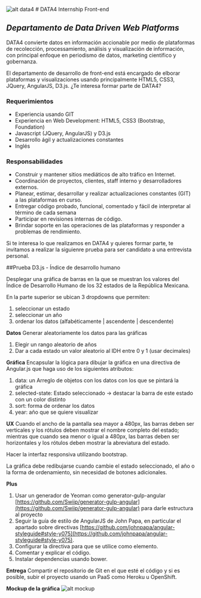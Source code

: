 ![alt data4](https://media.licdn.com/media/p/6/005/06f/0e0/350be57.png) # DATA4 Internship Front-end
## *Departamento de Data Driven Web Platforms*

DATA4 convierte datos en información accionable por medio de plataformas de recolección, processamiento, análisis y visualización de información, con principal enfoque en periodismo de datos, marketing científico y gobernanza.

El departamento de desarrollo de front-end está encargado de elborar plataformas y visualizaciones usando principalmente HTML5, CSS3, JQuery, AngularJS, D3.js. ¿Te interesa formar parte de DATA4? 

### Requerimientos
* Experiencia usando GIT
* Experiencia en Web Development: HTML5, CSS3 (Bootstrap, Foundation)
* Javascript (JQuery, AngularJS) y D3.js
* Desarrollo ágil y actualizaciones constantes
* Inglés

### Responsabilidades
* Construir y mantener sitios mediáticos de alto tráfico en Internet.
* Coordinación de proyectos, clientes, staff interno y desarrolladores externos.
* Planear, estimar, desarrollar y realizar actualizaciones constantes (GIT) a las plataformas en curso.
* Entregar código probado, funcional, comentado y fácil de interpretar al término de cada semana
* Participar en revisiones internas de código.
* Brindar soporte en las operaciones de las plataformas y responder a problemas de rendimiento. 

Si te interesa lo que realizamos en DATA4 y quieres formar parte, te invitamos a realizar la siguienre prueba para ser candidato a una entrevista personal. 

##Prueba D3.js - Índice de desarrollo humano

Desplegar una gráfica de barras en la que se muestran los valores del Índice de Desarrollo Humano de los 32 estados de la República Mexicana.

En la parte superior se ubican 3 dropdowns que permiten:
1. seleccionar un estado
2. seleccionar un año
3. ordenar los datos (alfabéticamente | ascendente | descendente)

**Datos**
Generar aleatoriamente los datos para las gráficas
1. Elegir un rango aleatorio de años
2. Dar a cada estado un valor aleatorio al IDH entre 0 y 1 (usar decimales)

**Gráfica**
Encapsular la lógica para dibujar la gráfica en una directiva de Angular.js que haga uso de los siguientes atributos:
1. data: un Arreglo de objetos con los datos con los que se pintará la gráfica
2. selected-state: Estado seleccionado -> destacar la barra de este estado con un color distinto
3. sort: forma de ordenar los datos
4. year: año que se quiere visualizar

**UX**
Cuando el ancho de la pantalla sea mayor a 480px, las barras deben ser verticales y los rótulos deben mostrar el nombre completo del estado; mientras que cuando sea menor o igual a 480px, las barras deben ser horizontales y los rótulos deben mostrar la abreviatura del estado.

Hacer la interfaz responsiva utilizando bootstrap.

La gráfica debe redibujarse cuando cambie el estado seleccionado, el año o la forma de ordenamiento, sin necesidad de botones adicionales.

**Plus**
1. Usar un generador de Yeoman como generator-gulp-angular [https://github.com/Swiip/generator-gulp-angular](https://github.com/Swiip/generator-gulp-angular) para darle estructura al proyecto
2. Seguir la guía de estilo de AngularJS de John Papa, en particular el apartado sobre directivas [https://github.com/johnpapa/angular-styleguide#style-y075](https://github.com/johnpapa/angular-styleguide#style-y075). 
3. Configurar la directiva para que se utilice como elemento.
4. Comentar y explicar el código.
5. Instalar dependencias usando bower.

**Entrega**
Compartir el repositorio de Git en el que esté el código y si es posible, subir el proyecto usando un PaaS como Heroku u OpenShift.

**Mockup de la gráfica**
![alt mockup](blob:https%3A//mail.google.com/cbe1c5ec-5cd6-47fa-83f5-edf5917d2a7b)





